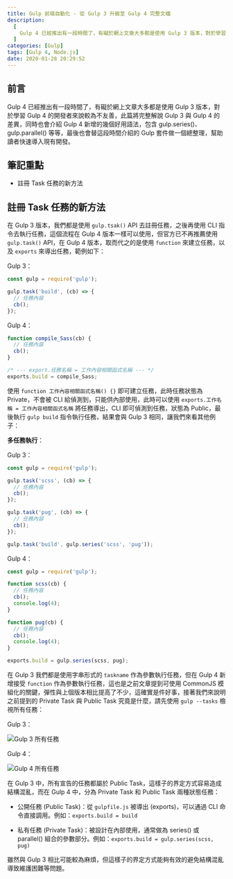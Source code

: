 ```yaml
---
title: Gulp 前端自動化 - 從 Gulp 3 升級至 Gulp 4 完整文檔
description:
  [
    Gulp 4 已經推出有一段時間了，有礙於網上文章大多都是使用 Gulp 3 版本，對於學習 Gulp 4 的開發者來說較為不友善，此篇將完整解說 Gulp 3 與 Gulp 4 的差異，同時也會介紹 Gulp 4 新增的幾個好用語法，包含 gulp.series()、gulp.parallel() 等等，最後也會替這段時間介紹的 Gulp 套件做一個總整理，幫助讀者快速導入現有開發。,
  ]
categories: [Gulp]
tags: [Gulp 4, Node.js]
date: 2020-01-28 20:29:52
---
```


## 前言

Gulp 4 已經推出有一段時間了，有礙於網上文章大多都是使用 Gulp 3 版本，對於學習 Gulp 4 的開發者來說較為不友善，此篇將完整解說 Gulp 3 與 Gulp 4 的差異，同時也會介紹 Gulp 4 新增的幾個好用語法，包含 gulp.series()、gulp.parallel() 等等，最後也會替這段時間介紹的 Gulp 套件做一個總整理，幫助讀者快速導入現有開發。

## 筆記重點

- 註冊 Task 任務的新方法

## 註冊 Task 任務的新方法

在 Gulp 3 版本，我們都是使用 `gulp.tsak()` API 去註冊任務，之後再使用 CLI 指令去執行任務，這個流程在 Gulp 4 版本一樣可以使用，但官方已不再推薦使用 `gulp.task()` API，在 Gulp 4 版本，取而代之的是使用 `function` 來建立任務，以及 `exports` 來導出任務，範例如下：

Gulp 3：

```js
const gulp = require('gulp');

gulp.task('build', (cb) => {
  // 任務內容
  cb();
});
```

Gulp 4：

```js
function compile_Sass(cb) {
  // 任務內容
  cb();
}

/* --- export.任務名稱 = 工作內容相關函式名稱 --- */
exports.build = compile_Sass;
```

使用 `function 工作內容相關函式名稱() {}` 即可建立任務，此時任務狀態為 Private，不會被 CLI 給偵測到，只能供內部使用，此時可以使用 `exports.工作名稱 = 工作內容相關函式名稱` 將任務導出，CLI 即可偵測到任務，狀態為 Public，最後執行 `gulp build` 指令執行任務，結果會與 Gulp 3 相同，讓我們來看其他例子：

**多任務執行**：

Gulp 3：

```js
const gulp = require('gulp');

gulp.task('scss', (cb) => {
  // 任務內容
  cb();
});

gulp.task('pug', (cb) => {
  // 任務內容
  cb();
});

gulp.task('build', gulp.series('scss', 'pug'));
```

Gulp 4：

```js
const gulp = require('gulp');

function scss(cb) {
  // 任務內容
  cb();
  console.log(4);
}

function pug(cb) {
  // 任務內容
  cb();
  console.log(4);
}

exports.build = gulp.series(scss, pug);
```

在 Gulp 3 我們都是使用字串形式的 `taskname` 作為參數執行任務，但在 Gulp 4 新增接受 `function` 作為參數執行任務，這也是之前文章提到可使用 CommonJS 模組化的關鍵，彈性與上個版本相比提高了不少，這確實是件好事，接著我們來說明之前提到的 Private Task 與 Public Task 究竟是什麼，請先使用 `gulp --tasks` 檢視所有任務：

Gulp 3：

<img src="https://i.imgur.com/DwSH0cc.jpg" alt="Gulp 3 所有任務">

Gulp 4：

<img src="https://i.imgur.com/8hnbIk4.jpg" alt="Gulp 4 所有任務">

在 Gulp 3 中，所有宣告的任務都屬於 Public Task，這樣子的界定方式容易造成結構混亂，而在 Gulp 4 中，分為 Private Task 和 Public Task 兩種狀態任務：

- 公開任務 (Public Task)：從 `gulpfile.js` 被導出 (exports)，可以通過 CLI 命令直接調用。例如：`exports.build = build`

- 私有任務 (Private Task)：被設計在內部使用，通常做為 series() 或 parallel() 組合的參數部分。例如：`exports.build = gulp.series(scss, pug)`

雖然與 Gulp 3 相比可能較為麻煩，但這樣子的界定方式能夠有效的避免結構混亂導致維護困難等問題。
